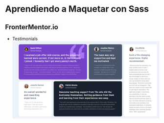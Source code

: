 # Aprendiendo a Maquetar con Sass

## FronterMentor.io

- Testimonials
  ![frontermentor-testimonials](frontermentor.io/01testimonials/design/testimonials.png)
